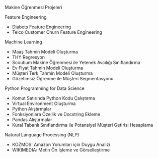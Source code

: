 Makine Öğrenmesi Projeleri

Feature Engineering
  - Diabets Feature Engineering 
  - Telco Customer Churn Feature Engineering 
  
  
  
Machine Learning
  - Maaş Tahmin Modeli Oluşturma
  - THY Regresyon
  - Scoutium Makine Öğrenmesi ile Yetenek Avcılığı Sınıflandırma
  - Ev Fiyat Tahmin Modeli Oluşturma
  - Müşteri Terk Tahmin Modeli Oluşturma
  - Gözetimsiz Öğrenme ile Müşteri Segmentasyonu
  
  
Python Programming for Data Science
  - Komut Satırında Python Kodu Çalıştırma
  - Virtual Environment Oluşturma
  - Python Alıştırmalar 
  - Fonksiyonlara Özellik ve Docstring Ekleme
  - Pandas Alıştırmalar
  - Kural Tabanlı Sınıflandırma ile Potansiyel Müşteri Getirisi Hesaplama
  
  
 Natural Language Processing (NLP)
  - KOZMOS: Amazon Yorumları için Duygu Analizi
  - WIKIMEDIA: Metin Ön İşleme ve Görselleştirme
